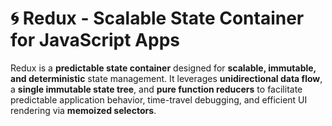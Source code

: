 # 🌀 Redux - Scalable State Container for JavaScript Apps  

Redux is a **predictable state container** designed for **scalable, immutable, and deterministic** state management. It leverages **unidirectional data flow**, a **single immutable state tree**, and **pure function reducers** to facilitate predictable application behavior, time-travel debugging, and efficient UI rendering via **memoized selectors**.  
